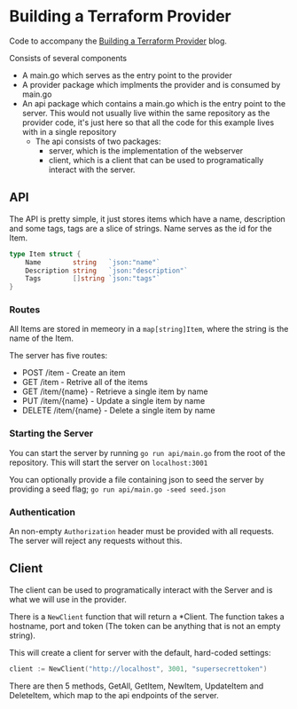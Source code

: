 # Building a Terraform Provider

Code to accompany the [Building a Terraform Provider](https://medium.com/spaceapetech/creating-a-terraform-provider-part-1-ed12884e06d7) blog.

Consists of several components

*  A main.go which serves as the entry point to the provider
*  A provider package which implments the provider and is consumed by main.go
*  An api package which contains a main.go which is the entry point to the server. This would not usually live within the same repository as the provider code, it's just here so that all the code for this example lives with in a single repository
    *  The api consists of two packages:
        *  server, which is the implementation of the webserver
        *  client, which is a client that can be used to programatically interact with the server.

## API

The API is pretty simple, it just stores items which have a name, description and some tags, tags are a slice of strings. Name serves as the id for the Item. 

``` go
type Item struct {
	Name        string   `json:"name"`
	Description string   `json:"description"`
	Tags        []string `json:"tags"`
}
```

### Routes

All Items are stored in memeory in a `map[string]Item`, where the string is the name of the Item.

The server has five routes:

*  POST /item  - Create an item
*  GET /item - Retrive all of the items
*  GET /item/{name} - Retrieve a single item by name
*  PUT /item/{name} - Update a single item by name
*  DELETE /item/{name} - Delete a single item by name

### Starting the Server

You can start the server by running `go run api/main.go` from the root of the repository. This will start the server on `localhost:3001`

You can optionally provide a file containing json to seed the server by providing a seed flag; `go run api/main.go -seed seed.json`

### Authentication

An non-empty `Authorization` header must be provided with all requests. The server will reject any requests without this.

## Client

The client can be used to programatically interact with the Server and is what we will use in the provider.

There is a `NewClient` function that will return a *Client. The function takes a hostname, port and token (The token can be anything that is not an empty string).

This will create a client for server with the default, hard-coded settings:

``` go
client := NewClient("http://localhost", 3001, "supersecrettoken")
```

There are then 5 methods, GetAll, GetItem, NewItem, UpdateItem and DeleteItem, which map to the api endpoints of the server.